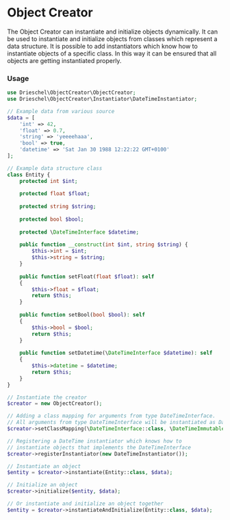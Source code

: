 # Object Creator
The Object Creator can instantiate and initialize objects dynamically. It can be used to instantiate and initialize objects from classes which represent a data structure. It is possible to add instantiators which know how to instantiate objects of a specific class. In this way it can be ensured that all objects are getting instantiated properly. 

### Usage

```php
use Drieschel\ObjectCreator\ObjectCreator;
use Drieschel\ObjectCreator\Instantiator\DateTimeInstantiator;

// Example data from various source
$data = [
    'int' => 42,
    'float' => 0.7,
    'string' => 'yeeeehaaa',
    'bool' => true,
    'datetime' => 'Sat Jan 30 1988 12:22:22 GMT+0100'
];

// Example data structure class
class Entity {
    protected int $int;
    
    protected float $float;
    
    protected string $string;
    
    protected bool $bool;
    
    protected \DateTimeInterface $datetime;
    
    public function __construct(int $int, string $string) {
        $this->int = $int;
        $this->string = $string;
    }
    
    public function setFloat(float $float): self
    {
        $this->float = $float;
        return $this;
    }
        
    public function setBool(bool $bool): self
    {
        $this->bool = $bool;
        return $this;
    }
        
    public function setDatetime(\DateTimeInterface $datetime): self
    {
        $this->datetime = $datetime;
        return $this;
    }
}

// Instantiate the creator
$creator = new ObjectCreator();

// Adding a class mapping for arguments from type DateTimeInterface.
// All arguments from type DateTimeInterface will be instantiated as DateTimeImmutable 
$creator->setClassMapping(\DateTimeInterface::class, \DateTimeImmutable::class);

// Registering a DateTime instantiator which knows how to
// instantiate objects that implements the DateTimeInterface 
$creator->registerInstantiator(new DateTimeInstantiator());

// Instantiate an object
$entity = $creator->instantiate(Entity::class, $data);

// Initialize an object
$creator->initialize($entity, $data);

// Or instantiate and initialize an object together 
$entity = $creator->instantiateAndInitialize(Entity::class, $data);
```